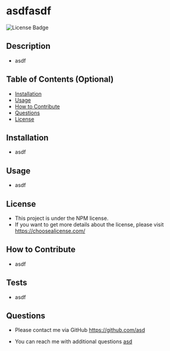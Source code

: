 
# asdfasdf

![License Badge](https://img.shields.io/badge/license-NPM-brightgreen)

## Description
* asdf

## Table of Contents (Optional)
- [Installation](#installation)
- [Usage](#usage)
- [How to Contribute](#how-to-contribute)
- [Questions](#questions)
- [License](#license)

## Installation
* asdf

## Usage
* asdf

## License
* This project is under the NPM license.
* If you want to get more details about the license, please visit <a href="https://choosealicense.com/">https://choosealicense.com/</a>

## How to Contribute
* asdf

## Tests
* asdf

## Questions
* Please contact me via GitHub <a href="https://github.com/asd">https://github.com/asd</a>

* You can reach me with additional questions <a href="mailto:asd">asd</a>

